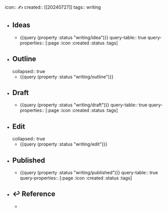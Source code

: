 icon:: ✍
created:: [[20240727]]
tags:: writing

- ## Ideas
  - {{query (property :status "writing/idea")}}
    query-table:: true
    query-properties:: [:page :icon :created :status :tags]
- ## Outline
  collapsed:: true
  - {{query (property :status "writing/outline")}}
- ## Draft
  - {{query (property :status "writing/draft")}}
    query-table:: true
    query-properties:: [:page :icon :created :status :tags]
- ## Edit
  collapsed:: true
  - {{query (property :status "writing/edit")}}
- ## Published
  - {{query (property :status "writing/published")}}
    query-table:: true
    query-properties:: [:page :icon :created :status :tags]
- ## ↩ Reference
  -